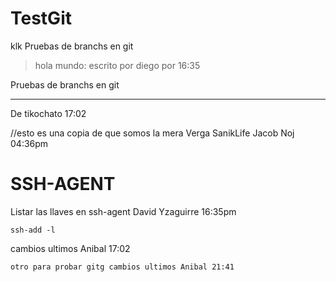 # TestGit

klk
Pruebas de branchs en git
> hola mundo: escrito por diego por 16:35


Pruebas de branchs en git

-----------------------
De tikochato 17:02

//esto es una copia de que somos la mera Verga SanikLife Jacob Noj 04:36pm

# SSH-AGENT
Listar las llaves en ssh-agent
David Yzaguirre 16:35pm
```
ssh-add -l
```
cambios ultimos Anibal 17:02


```
otro para probar gitg cambios ultimos Anibal 21:41
